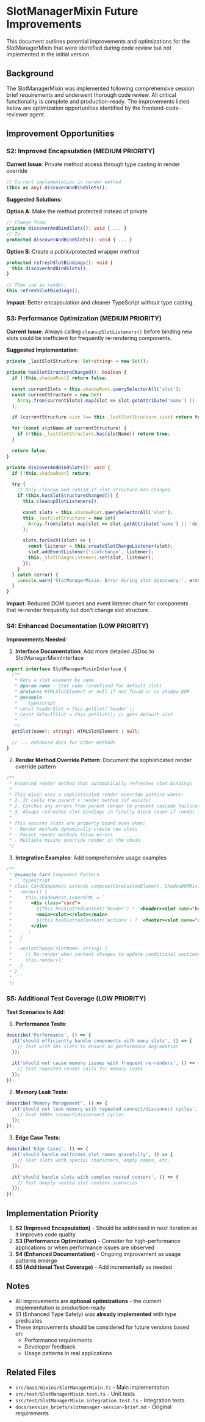 # SlotManagerMixin Future Improvements

This document outlines potential improvements and optimizations for the SlotManagerMixin that were identified during code review but not implemented in the initial version.

## Background

The SlotManagerMixin was implemented following comprehensive session brief requirements and underwent thorough code review. All critical functionality is complete and production-ready. The improvements listed below are optimization opportunities identified by the frontend-code-reviewer agent.

## Improvement Opportunities

### S2: Improved Encapsulation (MEDIUM PRIORITY)

**Current Issue**: Private method access through type casting in render override

```typescript
// Current implementation in render method
(this as any).discoverAndBindSlots();
```

**Suggested Solutions**:

**Option A**: Make the method protected instead of private

```typescript
// Change from:
private discoverAndBindSlots(): void { ... }
// To:
protected discoverAndBindSlots(): void { ... }
```

**Option B**: Create a public/protected wrapper method

```typescript
protected refreshSlotBindings(): void {
  this.discoverAndBindSlots();
}

// Then use in render:
this.refreshSlotBindings();
```

**Impact**: Better encapsulation and cleaner TypeScript without type casting.

### S3: Performance Optimization (MEDIUM PRIORITY)

**Current Issue**: Always calling `cleanupSlotListeners()` before binding new slots could be inefficient for frequently re-rendering components.

**Suggested Implementation**:

```typescript
private _lastSlotStructure: Set<string> = new Set();

private hasSlotStructureChanged(): boolean {
  if (!this.shadowRoot) return false;

  const currentSlots = this.shadowRoot.querySelectorAll('slot');
  const currentStructure = new Set(
    Array.from(currentSlots).map(slot => slot.getAttribute('name') || 'default')
  );

  if (currentStructure.size !== this._lastSlotStructure.size) return true;

  for (const slotName of currentStructure) {
    if (!this._lastSlotStructure.has(slotName)) return true;
  }

  return false;
}

private discoverAndBindSlots(): void {
  if (!this.shadowRoot) return;

  try {
    // Only cleanup and rebind if slot structure has changed
    if (this.hasSlotStructureChanged()) {
      this.cleanupSlotListeners();

      const slots = this.shadowRoot.querySelectorAll('slot');
      this._lastSlotStructure = new Set(
        Array.from(slots).map(slot => slot.getAttribute('name') || 'default')
      );

      slots.forEach((slot) => {
        const listener = this.createSlotChangeListener(slot);
        slot.addEventListener('slotchange', listener);
        this._slotChangeListeners.set(slot, listener);
      });
    }
  } catch (error) {
    console.warn('SlotManagerMixin: Error during slot discovery:', error);
  }
}
```

**Impact**: Reduced DOM queries and event listener churn for components that re-render frequently but don't change slot structure.

### S4: Enhanced Documentation (LOW PRIORITY)

**Improvements Needed**:

1. **Interface Documentation**: Add more detailed JSDoc to SlotManagerMixinInterface

````typescript
export interface SlotManagerMixinInterface {
  /**
   * Gets a slot element by name
   * @param name - Slot name (undefined for default slot)
   * @returns HTMLSlotElement or null if not found or no shadow DOM
   * @example
   * ```typescript
   * const headerSlot = this.getSlot('header');
   * const defaultSlot = this.getSlot(); // gets default slot
   * ```
   */
  getSlot(name?: string): HTMLSlotElement | null;

  // ... enhanced docs for other methods
}
````

2. **Render Method Override Pattern**: Document the sophisticated render override pattern

```typescript
/**
 * Enhanced render method that automatically refreshes slot bindings
 *
 * This mixin uses a sophisticated render override pattern where:
 * 1. It calls the parent's render method (if exists)
 * 2. Catches any errors from parent render to prevent cascade failures
 * 3. Always refreshes slot bindings in finally block (even if render failed)
 *
 * This ensures slots are properly bound even when:
 * - Render methods dynamically create new slots
 * - Parent render methods throw errors
 * - Multiple mixins override render in the chain
 */
```

3. **Integration Examples**: Add comprehensive usage examples

````typescript
/**
 * @example Card Component Pattern
 * ```typescript
 * class CardComponent extends compose(CoreCustomElement, ShadowDOMMixin, SlotManagerMixin) {
 *   render() {
 *     this.shadowRoot.innerHTML = `
 *       <div class="card">
 *         ${this.hasSlottedContent('header') ? '<header><slot name="header"></slot></header>' : ''}
 *         <main><slot></slot></main>
 *         ${this.hasSlottedContent('actions') ? '<footer><slot name="actions"></slot></footer>' : ''}
 *       </div>
 *     `;
 *   }
 *
 *   onSlotChange(slotName: string) {
 *     // Re-render when content changes to update conditional sections
 *     this.render();
 *   }
 * }
 * ```
 */
````

### S5: Additional Test Coverage (LOW PRIORITY)

**Test Scenarios to Add**:

1. **Performance Tests**:

```typescript
describe('Performance', () => {
  it('should efficiently handle components with many slots', () => {
    // Test with 50+ slots to ensure no performance degradation
  });

  it('should not cause memory issues with frequent re-renders', () => {
    // Test repeated render calls for memory leaks
  });
});
```

2. **Memory Leak Tests**:

```typescript
describe('Memory Management', () => {
  it('should not leak memory with repeated connect/disconnect cycles', () => {
    // Test 1000+ connect/disconnect cycles
  });
});
```

3. **Edge Case Tests**:

```typescript
describe('Edge Cases', () => {
  it('should handle malformed slot names gracefully', () => {
    // Test slots with special characters, empty names, etc.
  });

  it('should handle slots with complex nested content', () => {
    // Test deeply nested slot content scenarios
  });
});
```

## Implementation Priority

1. **S2 (Improved Encapsulation)** - Should be addressed in next iteration as it improves code quality
2. **S3 (Performance Optimization)** - Consider for high-performance applications or when performance issues are observed
3. **S4 (Enhanced Documentation)** - Ongoing improvement as usage patterns emerge
4. **S5 (Additional Test Coverage)** - Add incrementally as needed

## Notes

- All improvements are **optional optimizations** - the current implementation is production-ready
- S1 (Enhanced Type Safety) was **already implemented** with type predicates
- These improvements should be considered for future versions based on:
  - Performance requirements
  - Developer feedback
  - Usage patterns in real applications

## Related Files

- `src/base/mixins/SlotManagerMixin.ts` - Main implementation
- `src/test/SlotManagerMixin.test.ts` - Unit tests
- `src/test/SlotManagerMixin.integration.test.ts` - Integration tests
- `docs/session_briefs/slotmanager-session-brief.md` - Original requirements

